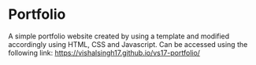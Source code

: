 # Portfolio
A simple portfolio website created by using a template and modified accordingly using HTML, CSS and Javascript.
Can be accessed using the following link:
https://vishalsingh17.github.io/vs17-portfolio/